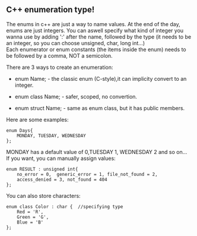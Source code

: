 C++ enumeration type!	
-----	

The enums in c++ are just a way to name values.	
At the end of the day, enums are just integers. You can aswell specify what kind of integer you wanna use by adding ':' after the name, followed by the type (it needs to be an integer, so you can choose unsigned, char, long int...)		
Each enumerator or enum constants (the items inside the enum) needs to be followed by a comma, NOT a semicolon.		

There are 3 ways to create an enumeration:		

* enum Name; - the classic enum (C-style),it can implicity convert to an integer.			

* enum class Name; - safer, scoped, no convertion.		

* enum struct Name; - same as enum class, but it has public members.		

Here are some examples:

```
enum Days{
	MONDAY, TUESDAY, WEDNESDAY
};
```
MONDAY has a default value of 0,TUESDAY 1, WEDNESDAY 2 and so on...		
If you want, you can manually assign values:

```
enum RESULT : unsigned int{
	no_error = 0,  generic_error = 1, file_not_found = 2,
	access_denied = 3, not_found = 404
};
```
You can also store characters:	

```
enum class Color : char {  //specifying type
    Red = 'R',
    Green = 'G',
    Blue = 'B'
};
```


